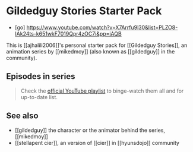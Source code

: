 # Gildedguy Stories Starter Pack
* [go] <https://www.youtube.com/watch?v=X7Arrfu9l30&list=PLZO8-IAk24ts-k651wkF7019Qpr4zOC7i&pp=iAQB>

This is [[ajhalili2006]]'s personal starter pack for [[Gildedguy Stories]], an animation series by [[mikedmoy]] (also known as [[gildedguy]] in the community).

## Episodes in series

> Check the [official YouTube playlist](https://playlists.andreijiroh.eu.org/gildedguy-stories) to binge-watch them all and for up-to-date list.

## See also

* [[gildedguy]] the character or the animator behind the series, [[mikedmoy]]
* [[stellapent cier]], an version of [[cier]] in [[hyunsdojo]] community
